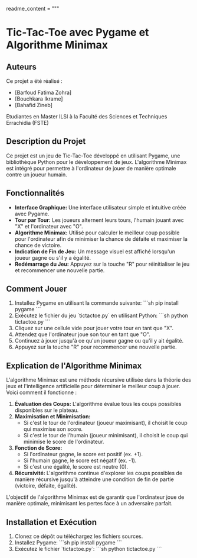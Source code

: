 readme_content = """
# Tic-Tac-Toe avec Pygame et Algorithme Minimax

## Auteurs

Ce projet a été réalisé :

- [Barfoud Fatima Zohra]
- [Bouchkara Ikrame]
- [Bahafid Zineb]

Etudiantes en Master ILSI à la Faculté des Sciences et Techniques Errachidia (FSTE)

## Description du Projet

Ce projet est un jeu de Tic-Tac-Toe développé en utilisant Pygame, une bibliothèque Python pour le développement de jeux. L'algorithme Minimax est intégré pour permettre à l'ordinateur de jouer de manière optimale contre un joueur humain.

## Fonctionnalités

- **Interface Graphique:** Une interface utilisateur simple et intuitive créée avec Pygame.
- **Tour par Tour:** Les joueurs alternent leurs tours, l'humain jouant avec "X" et l'ordinateur avec "O".
- **Algorithme Minimax:** Utilisé pour calculer le meilleur coup possible pour l'ordinateur afin de minimiser la chance de défaite et maximiser la chance de victoire.
- **Indication de Fin de Jeu:** Un message visuel est affiché lorsqu'un joueur gagne ou s'il y a égalité.
- **Redémarrage du Jeu:** Appuyez sur la touche "R" pour réinitialiser le jeu et recommencer une nouvelle partie.

## Comment Jouer

1. Installez Pygame en utilisant la commande suivante:
   \`\`\`sh
   pip install pygame
   \`\`\`
2. Exécutez le fichier du jeu \`tictactoe.py\` en utilisant Python:
   \`\`\`sh
   python tictactoe.py
   \`\`\`
3. Cliquez sur une cellule vide pour jouer votre tour en tant que "X".
4. Attendez que l'ordinateur joue son tour en tant que "O".
5. Continuez à jouer jusqu'à ce qu'un joueur gagne ou qu'il y ait égalité.
6. Appuyez sur la touche "R" pour recommencer une nouvelle partie.

## Explication de l'Algorithme Minimax

L'algorithme Minimax est une méthode récursive utilisée dans la théorie des jeux et l'intelligence artificielle pour déterminer le meilleur coup à jouer. Voici comment il fonctionne :

1. **Évaluation des Coups:** L'algorithme évalue tous les coups possibles disponibles sur le plateau.
2. **Maximisation et Minimisation:** 
   - Si c'est le tour de l'ordinateur (joueur maximisant), il choisit le coup qui maximise son score.
   - Si c'est le tour de l'humain (joueur minimisant), il choisit le coup qui minimise le score de l'ordinateur.
3. **Fonction de Score:** 
   - Si l'ordinateur gagne, le score est positif (ex. +1).
   - Si l'humain gagne, le score est négatif (ex. -1).
   - Si c'est une égalité, le score est neutre (0).
4. **Récursivité:** L'algorithme continue d'explorer les coups possibles de manière récursive jusqu'à atteindre une condition de fin de partie (victoire, défaite, égalité).

L'objectif de l'algorithme Minimax est de garantir que l'ordinateur joue de manière optimale, minimisant les pertes face à un adversaire parfait.

## Installation et Exécution

1. Clonez ce dépôt ou téléchargez les fichiers sources.
2. Installez Pygame:
   \`\`\`sh
   pip install pygame
   \`\`\`
3. Exécutez le fichier \`tictactoe.py\`:
   \`\`\`sh
   python tictactoe.py
   \`\`\`


